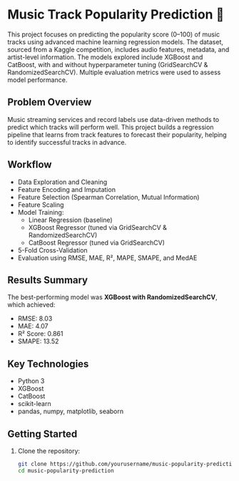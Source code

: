 # Music Track Popularity Prediction 🎵

This project focuses on predicting the popularity score (0–100) of music tracks using advanced machine learning regression models. The dataset, sourced from a Kaggle competition, includes audio features, metadata, and artist-level information. The models explored include XGBoost and CatBoost, with and without hyperparameter tuning (GridSearchCV & RandomizedSearchCV). Multiple evaluation metrics were used to assess model performance.

## Problem Overview

Music streaming services and record labels use data-driven methods to predict which tracks will perform well. This project builds a regression pipeline that learns from track features to forecast their popularity, helping to identify successful tracks in advance.

## Workflow

- Data Exploration and Cleaning
- Feature Encoding and Imputation
- Feature Selection (Spearman Correlation, Mutual Information)
- Feature Scaling
- Model Training:
  - Linear Regression (baseline)
  - XGBoost Regressor (tuned via GridSearchCV & RandomizedSearchCV)
  - CatBoost Regressor (tuned via GridSearchCV)
- 5-Fold Cross-Validation
- Evaluation using RMSE, MAE, R², MAPE, SMAPE, and MedAE

## Results Summary

The best-performing model was **XGBoost with RandomizedSearchCV**, which achieved:
- RMSE: 8.03
- MAE: 4.07
- R² Score: 0.861
- SMAPE: 13.52


## Key Technologies

- Python 3
- XGBoost
- CatBoost
- scikit-learn
- pandas, numpy, matplotlib, seaborn

## Getting Started

1. Clone the repository:
   ```bash
   git clone https://github.com/yourusername/music-popularity-prediction.git
   cd music-popularity-prediction
